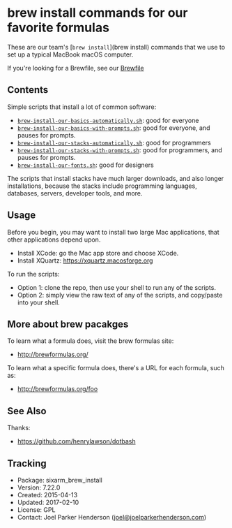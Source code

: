 # brew install commands for our favorite formulas

These are our team's [`brew install`](brew install) commands that we use to set up a typical MacBook macOS computer.

If you're looking for a Brewfile, see our [Brewfile](https://github.com/sixarm/sixarm_brew_brewfile)


## Contents

Simple scripts that install a lot of common software:

  * [`brew-install-our-basics-automatically.sh`](brew-install-our-basics-automatically.sh): good for everyone
  * [`brew-install-our-basics-with-prompts.sh`](brew-install-our-basics-with-prompts.sh): good for everyone, and pauses for prompts.
  * [`brew-install-our-stacks-automatically.sh`](brew-install-our-stacks-automatically.sh): good for programmers
  * [`brew-install-our-stacks-with-prompts.sh`](brew-install-our-stacks-with-prompts.sh): good for programmers, and pauses for prompts.
  * [`brew-install-our-fonts.sh`](brew-install-our-fonts.sh): good for designers

The scripts that install stacks have much larger downloads, and also longer installations, because the stacks include programming languages, databases, servers, developer tools, and more.

## Usage

Before you begin, you may want to install two large Mac applications, that other applications depend upon.

  * Install XCode: go the Mac app store and choose XCode.
  * Install XQuartz: https://xquartz.macosforge.org

To run the scripts:

  * Option 1: clone the repo, then use your shell to run any of the scripts.
  * Option 2: simply view the raw text of any of the scripts, and copy/paste into your shell.

## More about brew pacakges

To learn what a formula does, visit the brew formulas site:

  * http://brewformulas.org/

To learn what a specific formula does, there's a URL for each formula, such as:

  * http://brewformulas.org/foo

## See Also

Thanks:

* https://github.com/henrylawson/dotbash


## Tracking

  * Package: sixarm_brew_install
  * Version: 7.22.0
  * Created: 2015-04-13
  * Updated: 2017-02-10
  * License: GPL
  * Contact: Joel Parker Henderson (joel@joelparkerhenderson.com)
